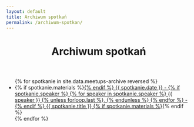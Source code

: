 ```yaml
---
layout: default
title: Archiwum spotkań
permalink: /archiwum-spotkan/
---
```


<div class="home archive">
  <header class="post-header">
    <h1>Archiwum spotkań</h1>
  </header>
  <ul>
  {% for spotkanie in site.data.meetups-archive reversed %}
    <li itemscope itemtype="http://schema.org/Event" class="event">
      {% if spotkanie.materials %}<a href="{{ spotkanie.materials }}">{% endif %}
      <span itemprop="startDate" content="{{ spotkanie.date }}">
        {{ spotkanie.date }}
      </span> -
      {% if spotkanie.speaker %}
        {% for speaker in spotkanie.speaker %}
          <span itemprop="performer" itemscope="" itemtype="http://schema.org/Person">
            <span itemprop="name">
              {{ speaker }}
            </span>{% unless forloop.last %}, {% endunless %}
          </span>
        {% endfor %} -
      {% endif %}
      <span itemprop="name">{{ spotkanie.title }}</span>
      {% if spotkanie.materials %}</a>{% endif %}
    </li>
  {% endfor %}
  </ul>
</div>
